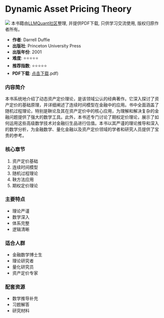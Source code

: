 # Dynamic Asset Pricing Theory

![](https://fastly.jsdelivr.net/gh/bucketio/img3@main/2024/09/04/1725464231869-e0b2f727-2a0f-4270-bf6c-31ddc350426a.gif)
本书籍由[LLMQuant社区](https://llmquant.com/)整理, 并提供PDF下载, 只供学习交流使用, 版权归原作者所有。

- **作者**: Darrell Duffie
- **出版社**: Princeton University Press
- **出版年份**: 2001
- **难度**: ⭐⭐⭐⭐⭐
- **推荐指数**: ⭐⭐⭐⭐⭐
- **PDF下载**: [点击下载](https://quant-wiki.com/pdf/Darrell%20Duffie%20-%20Dynamic%20asset%20pricing%20theory-Princeton%20University%20Press%20%282001.pdf).pdf)

### 内容简介

本书系统地介绍了动态资产定价理论，是该领域公认的经典著作。它深入探讨了资产定价的基础原理，并详细阐述了连续时间模型在金融中的应用。书中全面涵盖了随机过程理论，特别是鞅论及其在资产定价中的核心应用，为理解和解决复杂的金融问题提供了强大的数学工具。此外，本书还专门讨论了期权定价理论，展示了如何运用这些高级数学技术对金融衍生品进行估值。本书以其严谨的理论推导和深入的数学分析，为金融数学、量化金融以及资产定价领域的学者和研究人员提供了宝贵的参考。

### 核心章节

1. 资产定价基础
2. 连续时间模型
3. 随机过程理论
4. 鞅方法应用
5. 期权定价理论

### 主要特点

- 理论严谨
- 数学深入
- 体系完整
- 逻辑清晰

### 适合人群

- 金融数学博士生
- 理论研究者
- 量化研究员
- 资产定价专家

### 配套资源

- 数学推导补充
- 习题解答
- 研究材料